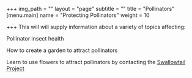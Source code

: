 +++
img_path = ""
layout = "page"
subtitle = ""
title = "Pollinators"
[menu.main]
name = "Protecting Pollinators"
weight = 10

+++
This will will supply information about a variety of topics affecting:

Pollinator insect health

How to create a garden to attract pollinators

Learn to use flowers to attract pollinators by contacting the  [Swallowtail Project ](http://www.projectswallowtail.ca)